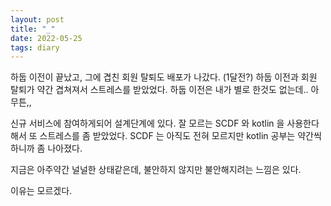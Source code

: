 ```yaml
---
layout: post
title: "_"
date: 2022-05-25
tags: diary
---
```


하둡 이전이 끝났고, 그에 겹친 회원 탈퇴도 배포가 나갔다. (1달전?)
하둡 이전과 회원 탈퇴가 약간 겹쳐져서 스트레스를 받았었다.
하둡 이전은 내가 별로 한것도 없는데.. 아무튼,,

신규 서비스에 참여하게되어 설계단계에 있다.
잘 모르는 SCDF 와 kotlin 을 사용한다해서 또 스트레스를 좀 받았었다.
SCDF 는 아직도 전혀 모르지만 kotlin 공부는 약간씩하니까 좀 나아졌다.

지금은 아주약간 널널한 상태같은데, 불안하지 않지만 불안해지려는 느낌은 있다.

이유는 모르겠다.
